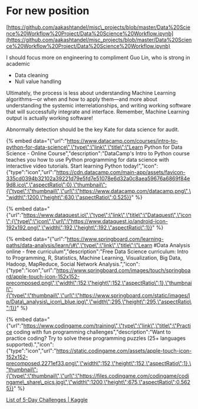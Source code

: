 # For new position

[https://github.com/aakashtandel/misc\_projects/blob/master/Data%20Science%20Workflow%20Project/Data%20Science%20Workflow.ipynb](https://github.com/aakashtandel/misc_projects/blob/master/Data%20Science%20Workflow%20Project/Data%20Science%20Workflow.ipynb)



I should focus more on engineering to compliment Guo Lin, who is strong in academic  


* Data cleaning
* Null value handling

  
Ultimately, the process is less about understanding Machine Learning algorithms—or when and how to apply them—and more about understanding the systemic interrelationships, and writing working software that will successfully integrate and interface. Remember, Machine Learning output is actually working software!  
  
Abnormally detection should be the key Kate for data science for audit.



{% embed data="{\"url\":\"https://www.datacamp.com/courses/intro-to-python-for-data-science\",\"type\":\"link\",\"title\":\"Learn Python for Data Science - Online Course\",\"description\":\"DataCamp\'s Intro to Python course teaches you how to use Python programming for data science with interactive video tutorials. Start learning Python today!\",\"icon\":{\"type\":\"icon\",\"url\":\"https://cdn.datacamp.com/main-app/assets/favicon-335cd0394b32102a39221d79e5fd7e51078e6d32a0c8aea59676a6869f84e9d8.ico\",\"aspectRatio\":0},\"thumbnail\":{\"type\":\"thumbnail\",\"url\":\"https://www.datacamp.com/datacamp.png\",\"width\":1200,\"height\":630,\"aspectRatio\":0.525}}" %}

{% embed data="{\"url\":\"https://www.dataquest.io\",\"type\":\"link\",\"title\":\"Dataquest\",\"icon\":{\"type\":\"icon\",\"url\":\"https://www.dataquest.io/android-icon-192x192.png\",\"width\":192,\"height\":192,\"aspectRatio\":1}}" %}

{% embed data="{\"url\":\"https://www.springboard.com/learning-paths/data-analysis/learn/\#\",\"type\":\"link\",\"title\":\"Learn \#Data Analysis online - free curriculum\",\"description\":\"Free Data Science curriculum: Intro to Programming, R, Statistics, Machine Learning, Visualization, Big Data, Hadoop, MapReduce, Social Network Analysis.\",\"icon\":{\"type\":\"icon\",\"url\":\"https://www.springboard.com/images/touch/springboard/apple-touch-icon-152x152-precomposed.png\",\"width\":152,\"height\":152,\"aspectRatio\":1},\"thumbnail\":{\"type\":\"thumbnail\",\"url\":\"https://www.springboard.com/static/images/lp/Data\_analysis\_icon\_blue.jpg\",\"width\":295,\"height\":295,\"aspectRatio\":1}}" %}

{% embed data="{\"url\":\"https://www.codingame.com/training\",\"type\":\"link\",\"title\":\"Practice coding with fun programming challenges\",\"description\":\"Want to practice coding? Try to solve these programming puzzles \(25+ languages supported\).\",\"icon\":{\"type\":\"icon\",\"url\":\"https://static.codingame.com/assets/apple-touch-icon-152x152-precomposed.2271ef33.png\",\"width\":152,\"height\":152,\"aspectRatio\":1},\"thumbnail\":{\"type\":\"thumbnail\",\"url\":\"https://files.codingame.com/codingame/codingame\_share\_pics.jpg\",\"width\":1200,\"height\":675,\"aspectRatio\":0.5625}}" %}



[List of 5-Day Challenges \| Kaggle](https://www.kaggle.com/rtatman/list-of-5-day-challenges/)

